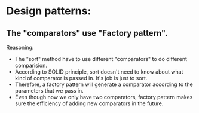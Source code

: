 # Design patterns:

## The "comparators" use "Factory pattern".

Reasoning: 
* The "sort" method have to use different "comparators" to do different comparision.
* According to SOLID principle, sort doesn't need to know about what kind of comparator is passed
in. It's job is just to sort.
* Therefore, a factory pattern will generate a comparator according to the parameters that we pass
in. 
* Even though now we only have two comparators, factory pattern makes sure the efficiency of adding
new comparators in the future. 
    